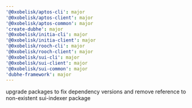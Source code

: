 ```yaml
---
'@0xobelisk/aptos-cli': major
'@0xobelisk/aptos-client': major
'@0xobelisk/aptos-common': major
'create-dubhe': major
'@0xobelisk/initia-cli': major
'@0xobelisk/initia-client': major
'@0xobelisk/rooch-cli': major
'@0xobelisk/rooch-client': major
'@0xobelisk/sui-cli': major
'@0xobelisk/sui-client': major
'@0xobelisk/sui-common': major
'dubhe-framework': major
---
```


upgrade packages to fix dependency versions and remove reference to non-existent sui-indexer package
